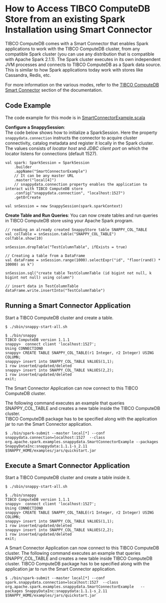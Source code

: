 <a id="howto-splitmode"></a>
# How to Access TIBCO ComputeDB Store from an existing Spark Installation using Smart Connector

TIBCO ComputeDB comes with a Smart Connector that enables Spark applications to work with the TIBCO ComputeDB cluster, from any compatible Spark cluster (you can use any distribution that is compatible with Apache Spark 2.1.1). The Spark cluster executes in its own independent JVM processes and connects to TIBCO ComputeDB as a Spark data source. This is similar to how Spark applications today work with stores like Cassandra, Redis, etc.

For more information on the various modes, refer to the [TIBCO ComputeDB Smart Connector](../affinity_modes/connector_mode.md) section of the documentation.

## Code Example
The code example for this mode is in [SmartConnectorExample.scala](https://github.com/SnappyDataInc/snappydata/blob/master/examples/src/main/scala/org/apache/spark/examples/snappydata/SmartConnectorExample.scala)

**Configure a SnappySession**:</br>
The code below shows how to initialize a SparkSession. Here the property `snappydata.connection` instructs the connector to acquire cluster connectivity, catalog metadata and register it locally in the Spark cluster. The values consists of *locator host* and *JDBC client port* on which the locator listens for connections (default 1527).

```pre
val spark: SparkSession = SparkSession
    .builder
    .appName("SmartConnectorExample")
    // It can be any master URL
    .master("local[4]")
    // snappydata.connection property enables the application to interact with TIBCO ComputeDB store
    .config("snappydata.connection", "localhost:1527")
    .getOrCreate

val snSession = new SnappySession(spark.sparkContext)
```

**Create Table and Run Queries**: 
You can now create tables and run queries in TIBCO ComputeDB store using your Apache Spark program.

```pre
// reading an already created SnappyStore table SNAPPY_COL_TABLE
val colTable = snSession.table("SNAPPY_COL_TABLE")
colTable.show(10)

snSession.dropTable("TestColumnTable", ifExists = true)

// Creating a table from a DataFrame
val dataFrame = snSession.range(1000).selectExpr("id", "floor(rand() * 10000) as k")

snSession.sql("create table TestColumnTable (id bigint not null, k bigint not null) using column")

// insert data in TestColumnTable
dataFrame.write.insertInto("TestColumnTable")
```

## Running a Smart Connector Application

Start a TIBCO ComputeDB cluster and create a table.

```pre
$ ./sbin/snappy-start-all.sh

$ ./bin/snappy
TIBCO ComputeDB version 1.1.1
snappy>  connect client 'localhost:1527';
Using CONNECTION0
snappy> CREATE TABLE SNAPPY_COL_TABLE(r1 Integer, r2 Integer) USING COLUMN;
snappy> insert into SNAPPY_COL_TABLE VALUES(1,1);
1 row inserted/updated/deleted
snappy> insert into SNAPPY_COL_TABLE VALUES(2,2);
1 row inserted/updated/deleted
exit;
```

The Smart Connector Application can now connect to this TIBCO ComputeDB cluster. </br>

The following command executes an example that queries SNAPPY_COL_TABLE and creates a new table inside the TIBCO ComputeDB cluster. </br>TIBCO ComputeDB package has to be specified along with the application jar to run the Smart Connector application.

```pre
$ ./bin/spark-submit --master local[*] --conf snappydata.connection=localhost:1527  --class org.apache.spark.examples.snappydata.SmartConnectorExample --packages SnappyDataInc:snappydata:1.1.1-s_2.11       $SNAPPY_HOME/examples/jars/quickstart.jar
```

## Execute a Smart Connector Application
Start a TIBCO ComputeDB cluster and create a table inside it.

```pre
$ ./sbin/snappy-start-all.sh

$ ./bin/snappy
TIBCO ComputeDB version 1.1.1
snappy>  connect client 'localhost:1527';
Using CONNECTION0
snappy> CREATE TABLE SNAPPY_COL_TABLE(r1 Integer, r2 Integer) USING COLUMN;
snappy> insert into SNAPPY_COL_TABLE VALUES(1,1);
1 row inserted/updated/deleted
snappy> insert into SNAPPY_COL_TABLE VALUES(2,2);
1 row inserted/updated/deleted
exit;
```

A Smart Connector Application can now connect to this TIBCO ComputeDB cluster. The following command executes an example that queries SNAPPY_COL_TABLE and creates a new table inside TIBCO ComputeDB cluster. TIBCO ComputeDB package has to be specified along with the application jar to run the Smart Connector application. 

```pre
$ ./bin/spark-submit --master local[*] --conf spark.snappydata.connection=localhost:1527  --class org.apache.spark.examples.snappydata.SmartConnectorExample   --packages SnappyDataInc:snappydata:1.1.1-s_2.11 $SNAPPY_HOME/examples/jars/quickstart.jar
```
